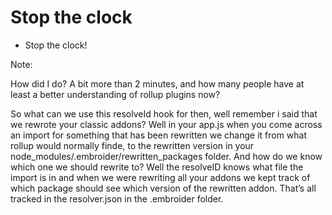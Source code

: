 # Stop the clock

- Stop the clock! 

Note:

How did I do? A bit more than 2 minutes, and how many people have at least a better understanding of rollup plugins now? 

So what can we use this resolveId hook for then, well remember i said that we rewrote your classic addons? Well in your app.js when you come across an import for something that has been rewritten we change it from what rollup would normally finde, to the rewritten version in your node_modules/.embroider/rewritten_packages folder. And how do we know which one we should rewrite to? Well the resolveID knows what file the import is in and when we were rewriting all your addons we kept track of which package should see which version of the rewritten addon. That’s all tracked in the resolver.json in the .embroider folder. 